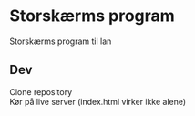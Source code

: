 # Storskærms program
Storskærms program til lan

## Dev
Clone repository \
Kør på live server (index.html virker ikke alene)
